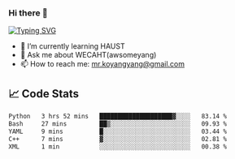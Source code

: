 ### Hi there 👋

[![Typing SVG](https://readme-typing-svg.herokuapp.com?color=%23F78A63&lines=Here+are+some+ideas+to+get+you+started%3A)](https://git.io/typing-svg)

- 🌱 I’m currently learning HAUST
- 💬 Ask me about WECAHT(awsomeyang)
- 📫 How to reach me: mr.koyangyang@gmail.com

## &#x1f4c8; Code Stats
<!--START_SECTION:waka-->

```txt
Python   3 hrs 52 mins   ████████████████████▓░░░░   83.14 %
Bash     27 mins         ██▒░░░░░░░░░░░░░░░░░░░░░░   09.93 %
YAML     9 mins          █░░░░░░░░░░░░░░░░░░░░░░░░   03.44 %
C++      7 mins          ▓░░░░░░░░░░░░░░░░░░░░░░░░   02.81 %
XML      1 min           ░░░░░░░░░░░░░░░░░░░░░░░░░   00.38 %
```

<!--END_SECTION:waka-->